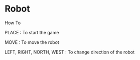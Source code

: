 # Robot


How To

PLACE : To start the game

MOVE : To move the robot

LEFT, RIGHT, NORTH, WEST : To change direction of the robot

